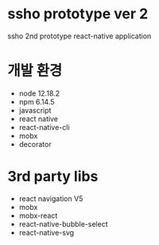 # ssho prototype ver 2

ssho 2nd prototype react-native application

# 개발 환경

- node 12.18.2
- npm 6.14.5
- javascript
- react native
- react-native-cli
- mobx
- decorator

# 3rd party libs

- react navigation V5
- mobx
- mobx-react
- react-native-bubble-select
- react-native-svg

